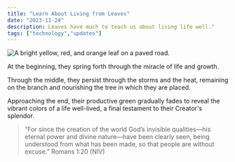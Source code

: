 ```yaml
---
title: "Learn About Living from Leaves"
date: "2023-11-24"
description: Leaves have much to teach us about living life well."
tags: ["technology","updates"]
---
```


![A bright yellow, red, and orange leaf on a paved road.](https://kmsmedia.kevansizemore.com/image/2023-11-24_learn_from_the_leaves.png)

At the beginning, they spring forth through the miracle of life and growth.

Through the middle, they persist through the storms and the heat, remaining on the branch and nourishing the tree in which they are placed.

Approaching the end, their productive green gradually fades to reveal the vibrant colors of a life well-lived, a final testament to their Creator's splendor.

> “For since the creation of the world God’s invisible qualities—his eternal power and divine nature—have been clearly seen, being understood from what has been made, so that people are without excuse.” Romans 1:20 (NIV)

